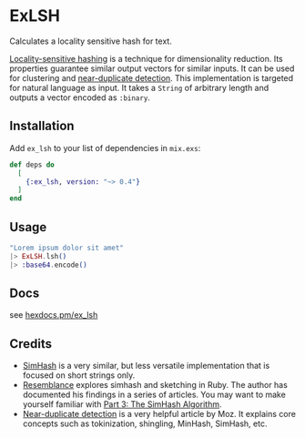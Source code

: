 # ExLSH

Calculates a locality sensitive hash for text.

[Locality-sensitive hashing](https://en.wikipedia.org/wiki/Locality-sensitive_hashing) is a
technique for dimensionality reduction. Its properties guarantee similar
output vectors for similar inputs. It can be used for clustering and
[near-duplicate detection](https://moz.com/devblog/near-duplicate-detection/). This implementation is targeted for natural language as input. It takes a `String` of arbitrary length and outputs a vector encoded as `:binary`.

## Installation

Add `ex_lsh` to your list of dependencies in `mix.exs`:

```elixir
def deps do
  [
    {:ex_lsh, version: "~> 0.4"}
  ]
end
```

## Usage

```elixir
"Lorem ipsum dolor sit amet"
|> ExLSH.lsh()
|> :base64.encode()
```

## Docs
see [hexdocs.pm/ex_lsh](https://hexdocs.pm/ex_lsh)

## Credits

- [SimHash](https://github.com/UniversalAvenue/simhash-ex) is a very similar, but less versatile implementation that is focused on short strings only.
- [Resemblance](https://github.com/matpalm/resemblance) explores simhash and sketching in Ruby. The author has documented his findings in a series of articles. You may want to make yourself familiar with [Part 3: The SimHash Algorithm](http://matpalm.com/resemblance/simhash/).
- [Near-duplicate detection](https://moz.com/devblog/near-duplicate-detection/) is a very helpful article by Moz. It explains core concepts such as tokinization, shingling, MinHash, SimHash, etc.
